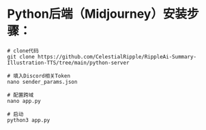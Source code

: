 # Python后端（Midjourney）安装步骤：
```shell
# clone代码
git clone https://github.com/CelestialRipple/RippleAi-Summary-Illustration-TTS/tree/main/python-server

# 填入Discord相关Token
nano sender_params.json

# 配置跨域
nano app.py

# 启动
python3 app.py
```
